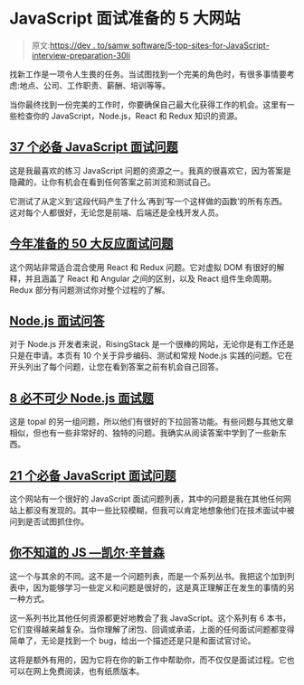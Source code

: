 # JavaScript 面试准备的 5 大网站

> 原文:[https://dev . to/samw software/5-top-sites-for-JavaScript-interview-preparation-30li](https://dev.to/samwsoftware/5-top-sites-for-javascript-interview-preparation-30li)

找新工作是一项令人生畏的任务。当试图找到一个完美的角色时，有很多事情要考虑:地点、公司、工作职责、薪酬、培训等等。

当你最终找到一份完美的工作时，你要确保自己最大化获得工作的机会。这里有一些检查你的 JavaScript，Node.js，React 和 Redux 知识的资源。

## [37 个必备 JavaScript 面试问题](https://www.toptal.com/javascript/interview-questions)

这是我最喜欢的练习 JavaScript 问题的资源之一。我真的很喜欢它，因为答案是隐藏的，让你有机会在看到任何答案之前浏览和测试自己。

它测试了从定义到‘这段代码产生了什么’再到‘写一个这样做的函数’的所有东西。这对每个人都很好，无论您是前端、后端还是全栈开发人员。

## [今年准备的 50 大反应面试问题](https://www.edureka.co/blog/interview-questions/react-interview-questions/amp/)

这个网站非常适合混合使用 React 和 Redux 问题。它对虚拟 DOM 有很好的解释，并且涵盖了 React 和 Angular 之间的区别，以及 React 组件生命周期。Redux 部分有问题测试你对整个过程的了解。

## [Node.js 面试问答](https://blog.risingstack.com/node-js-interview-questions-and-answers-2017/)

对于 Node.js 开发者来说，RisingStack 是一个很棒的网站，无论你是有工作还是只是在申请。本页有 10 个关于异步编码、测试和常规 Node.js 实践的问题。它在开头列出了每个问题，让您在看到答案之前有机会自己回答。

## [8 必不可少 Node.js 面试题](https://www.toptal.com/nodejs/interview-questions)

这是 topal 的另一组问题，所以他们有很好的下拉回答功能。有些问题与其他文章相似，但也有一些非常好的、独特的问题。我确实从阅读答案中学到了一些新东西。

## [21 个必备 JavaScript 面试问题](https://www.codementor.io/nihantanu/21-essential-javascript-tech-interview-practice-questions-answers-du107p62z)

这个网站有一个很好的 JavaScript 面试问题列表，其中的问题是我在其他任何网站上都没有发现的。其中一些比较模糊，但我可以肯定地想象他们在技术面试中被问到是否试图抓住你。

## [你不知道的 JS —凯尔·辛普森](https://github.com/getify/You-Dont-Know-JS/blob/master/README.md)

这一个与其余的不同。这不是一个问题列表，而是一个系列丛书。我把这个加到列表中，因为能够学习一些定义和问题是很好的，这是真正理解正在发生的事情的另一种方式。

这一系列书比其他任何资源都更好地教会了我 JavaScript。这个系列有 6 本书，它们变得越来越复杂。当你理解了闭包、回调或承诺，上面的任何面试问题都变得简单了，无论是找到一个 bug，给出一个描述还是只是和面试官讨论。

这将是额外有用的，因为它将在你的新工作中帮助你，而不仅仅是面试过程。它也可以在网上免费阅读，也有纸质版本。